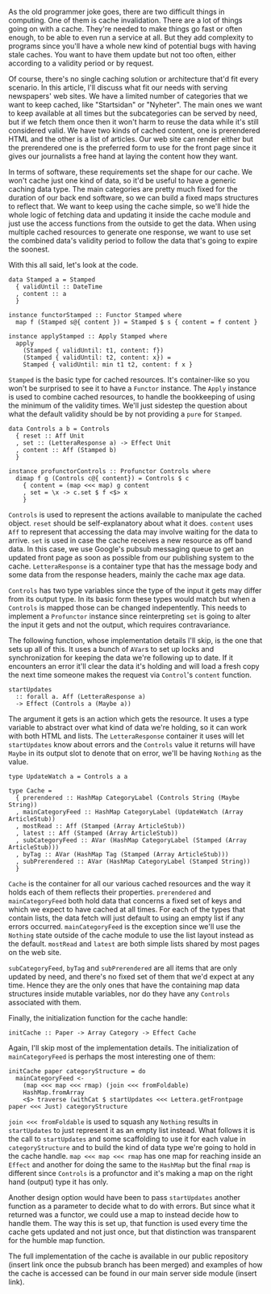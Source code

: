 As the old programmer joke goes, there are two difficult things in
computing.  One of them is cache invalidation.  There are a lot of
things going on with a cache.  They're needed to make things go fast
or often enough, to be able to even run a service at all.  But they
add complexity to programs since you'll have a whole new kind of
potential bugs with having stale caches.  You want to have them update
but not too often, either according to a validity period or by
request.

Of course, there's no single caching solution or architecture that'd
fit every scenario.  In this article, I'll discuss what fit our needs
with serving newspapers' web sites.  We have a limited number of
categories that we want to keep cached, like "Startsidan" or
"Nyheter".  The main ones we want to keep available at all times but
the subcategories can be served by need, but if we fetch them once
then it won't harm to reuse the data while it's still considered
valid.  We have two kinds of cached content, one is prerendered HTML
and the other is a list of articles.  Our web site can render either
but the prerendered one is the preferred form to use for the front
page since it gives our journalists a free hand at laying the content
how they want.

In terms of software, these requirements set the shape for our cache.
We won't cache just one kind of data, so it'd be useful to have a
generic caching data type.  The main categories are pretty much fixed
for the duration of our back end software, so we can build a fixed
maps structures to reflect that.  We want to keep using the cache
simple, so we'll hide the whole logic of fetching data and updating it
inside the cache module and just use the access functions from the
outside to get the data.  When using multiple cached resources to
generate one response, we want to use set the combined data's validity
period to follow the data that's going to expire the soonest.

With this all said, let's look at the code.

```
data Stamped a = Stamped
  { validUntil :: DateTime
  , content :: a
  }

instance functorStamped :: Functor Stamped where
  map f (Stamped s@{ content }) = Stamped $ s { content = f content }

instance applyStamped :: Apply Stamped where
  apply
    (Stamped { validUntil: t1, content: f})
    (Stamped { validUntil: t2, content: x}) =
    Stamped { validUntil: min t1 t2, content: f x }
```

`Stamped` is the basic type for cached resources.  It's container-like
so you won't be surprised to see it to have a `Functor` instance.  The
`Apply` instance is used to combine cached resources, to handle the
bookkeeping of using the minimum of the validity times.  We'll just
sidestep the question about what the default validity should be by not
providing a `pure` for `Stamped`.

```
data Controls a b = Controls
  { reset :: Aff Unit
  , set :: (LetteraResponse a) -> Effect Unit
  , content :: Aff (Stamped b)
  }

instance profunctorControls :: Profunctor Controls where
  dimap f g (Controls c@{ content}) = Controls $ c
    { content = (map <<< map) g content
    , set = \x -> c.set $ f <$> x
    }
```

`Controls` is used to represent the actions available to manipulate
the cached object.  `reset` should be self-explanatory about what it
does.  `content` uses `Aff` to represent that accessing the data may
involve waiting for the data to arrive.  `set` is used in case the
cache receives a new resource as off band data.  In this case, we use
Google's pubsub messaging queue to get an updated front page as soon
as possible from our publishing system to the cache.
`LetteraResponse` is a container type that has the message body and
some data from the response headers, mainly the cache max age data.

`Controls` has two type variables since the type of the input it gets
may differ from its output type.  In its basic form these types would
match but when a `Controls` is mapped those can be changed
indepentently.  This needs to implement a `Profunctor` instance since
reinterpreting `set` is going to alter the input it gets and not the
output, which requires contravariance.

The following function, whose implementation details I'll skip, is the
one that sets up all of this.  It uses a bunch of `AVar`s to set up
locks and synchronization for keeping the data we're following up to
date.  If it encounters an error it'll clear the data it's holding and
will load a fresh copy the next time someone makes the request via
`Control`'s `content` function.

```
startUpdates
  :: forall a. Aff (LetteraResponse a)
  -> Effect (Controls a (Maybe a))
```

The argument it gets is an action which gets the resource.  It uses a
type variable to abstract over what kind of data we're holding, so it
can work with both HTML and lists.  The `LetteraResponse` container it
uses will let `startUpdates` know about errors and the `Controls`
value it returns will have `Maybe` in its output slot to denote that
on error, we'll be having `Nothing` as the value.

```
type UpdateWatch a = Controls a a

type Cache =
  { prerendered :: HashMap CategoryLabel (Controls String (Maybe String))
  , mainCategoryFeed :: HashMap CategoryLabel (UpdateWatch (Array ArticleStub))
  , mostRead :: Aff (Stamped (Array ArticleStub))
  , latest :: Aff (Stamped (Array ArticleStub))
  , subCategoryFeed :: AVar (HashMap CategoryLabel (Stamped (Array ArticleStub)))
  , byTag :: AVar (HashMap Tag (Stamped (Array ArticleStub)))
  , subPrerendered :: AVar (HashMap CategoryLabel (Stamped String))
  }
```

`Cache` is the container for all our various cached resources and the
way it holds each of them reflects their properties.  `prerendered`
and `mainCategoryFeed` both hold data that concerns a fixed set of
keys and which we expect to have cached at all times.  For each of the
types that contain lists, the data fetch will just default to using an
empty list if any errors occurred.  `mainCategoryFeed` is the
exception since we'll use the `Nothing` state outside of the cache
module to use the list layout instead as the default.  `mostRead` and
`latest` are both simple lists shared by most pages on the web site.

`subCategoryFeed`, `byTag` and `subPrerendered` are all items that are
only updated by need, and there's no fixed set of them that we'd
expect at any time.  Hence they are the only ones that have the
containing map data structures inside mutable variables, nor do they
have any `Controls` associated with them.

Finally, the initialization function for the cache handle:

```
initCache :: Paper -> Array Category -> Effect Cache
```

Again, I'll skip most of the implementation details.  The
initialization of `mainCategoryFeed` is perhaps the most interesting
one of them:

```
initCache paper categoryStructure = do
  mainCategoryFeed <-
    (map <<< map <<< rmap) (join <<< fromFoldable)
    HashMap.fromArray
    <$> traverse (withCat $ startUpdates <<< Lettera.getFrontpage paper <<< Just) categoryStructure
```

`join <<< fromFoldable` is used to squash any `Nothing` results in
`startUpdates` to just represent it as an empty list instead.  What
follows it is the call to `startUpdates` and some scaffolding to use
it for each value in `categoryStructure` and to build the kind of data
type we're going to hold in the cache handle.  `map <<< map <<< rmap`
has one map for reaching inside an `Effect` and another for doing the
same to the `HashMap` but the final `rmap` is different since
`Controls` is a profunctor and it's making a map on the right hand
(output) type it has only.

Another design option would have been to pass `startUpdates` another
function as a parameter to decide what to do with errors.  But since
what it returned was a functor, we could use a map to instead decide
how to handle them.  The way this is set up, that function is used
every time the cache gets updated and not just once, but that
distinction was transparent for the humble map function.

The full implementation of the cache is available in our public
repository (insert link once the pubsub branch has been merged) and
examples of how the cache is accessed can be found in our main server
side module (insert link).
